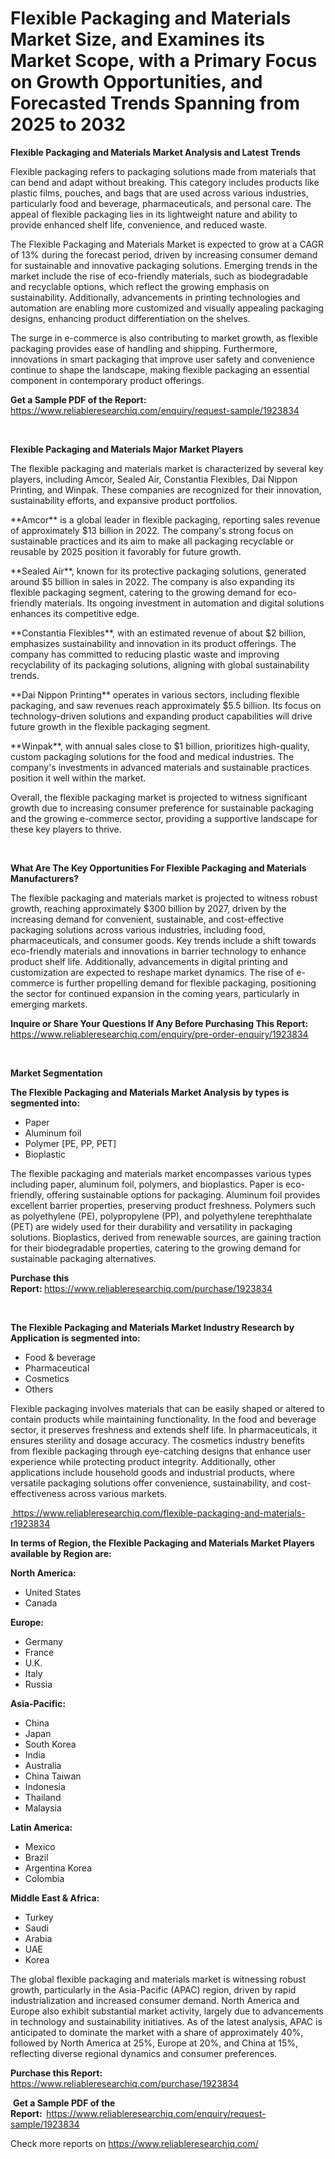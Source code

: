 <p><h1>Flexible Packaging and Materials Market Size, and Examines its Market Scope, with a Primary Focus on Growth Opportunities, and Forecasted Trends Spanning from 2025 to 2032</h1></p><p><strong>Flexible Packaging and Materials Market Analysis and Latest Trends</strong></p>
<p><p>Flexible packaging refers to packaging solutions made from materials that can bend and adapt without breaking. This category includes products like plastic films, pouches, and bags that are used across various industries, particularly food and beverage, pharmaceuticals, and personal care. The appeal of flexible packaging lies in its lightweight nature and ability to provide enhanced shelf life, convenience, and reduced waste.</p><p>The Flexible Packaging and Materials Market is expected to grow at a CAGR of 13% during the forecast period, driven by increasing consumer demand for sustainable and innovative packaging solutions. Emerging trends in the market include the rise of eco-friendly materials, such as biodegradable and recyclable options, which reflect the growing emphasis on sustainability. Additionally, advancements in printing technologies and automation are enabling more customized and visually appealing packaging designs, enhancing product differentiation on the shelves. </p><p>The surge in e-commerce is also contributing to market growth, as flexible packaging provides ease of handling and shipping. Furthermore, innovations in smart packaging that improve user safety and convenience continue to shape the landscape, making flexible packaging an essential component in contemporary product offerings.</p></p>
<p><strong>Get a Sample PDF of the Report:&nbsp;</strong> <a href="https://www.reliableresearchiq.com/enquiry/request-sample/1923834?utm_campaign=2293&utm_medium=2&utm_source=Github&utm_content=ia&utm_term=28032025&utm_id=flexible-packaging-and-materials">https://www.reliableresearchiq.com/enquiry/request-sample/1923834</a></p>
<p>&nbsp;</p>
<p><strong>Flexible Packaging and Materials Major Market Players</strong></p>
<p><p>The flexible packaging and materials market is characterized by several key players, including Amcor, Sealed Air, Constantia Flexibles, Dai Nippon Printing, and Winpak. These companies are recognized for their innovation, sustainability efforts, and expansive product portfolios.</p><p>**Amcor** is a global leader in flexible packaging, reporting sales revenue of approximately $13 billion in 2022. The company's strong focus on sustainable practices and its aim to make all packaging recyclable or reusable by 2025 position it favorably for future growth. </p><p>**Sealed Air**, known for its protective packaging solutions, generated around $5 billion in sales in 2022. The company is also expanding its flexible packaging segment, catering to the growing demand for eco-friendly materials. Its ongoing investment in automation and digital solutions enhances its competitive edge.</p><p>**Constantia Flexibles**, with an estimated revenue of about $2 billion, emphasizes sustainability and innovation in its product offerings. The company has committed to reducing plastic waste and improving recyclability of its packaging solutions, aligning with global sustainability trends.</p><p>**Dai Nippon Printing** operates in various sectors, including flexible packaging, and saw revenues reach approximately $5.5 billion. Its focus on technology-driven solutions and expanding product capabilities will drive future growth in the flexible packaging segment.</p><p>**Winpak**, with annual sales close to $1 billion, prioritizes high-quality, custom packaging solutions for the food and medical industries. The company's investments in advanced materials and sustainable practices position it well within the market.</p><p>Overall, the flexible packaging market is projected to witness significant growth due to increasing consumer preference for sustainable packaging and the growing e-commerce sector, providing a supportive landscape for these key players to thrive.</p></p>
<p>&nbsp;</p>
<p><strong>What Are The Key Opportunities For Flexible Packaging and Materials Manufacturers?</strong></p>
<p><p>The flexible packaging and materials market is projected to witness robust growth, reaching approximately $300 billion by 2027, driven by the increasing demand for convenient, sustainable, and cost-effective packaging solutions across various industries, including food, pharmaceuticals, and consumer goods. Key trends include a shift towards eco-friendly materials and innovations in barrier technology to enhance product shelf life. Additionally, advancements in digital printing and customization are expected to reshape market dynamics. The rise of e-commerce is further propelling demand for flexible packaging, positioning the sector for continued expansion in the coming years, particularly in emerging markets.</p></p>
<p><strong>Inquire or Share Your Questions If Any Before Purchasing This Report:</strong> <a href="https://www.reliableresearchiq.com/enquiry/pre-order-enquiry/1923834?utm_campaign=2293&utm_medium=2&utm_source=Github&utm_content=ia&utm_term=28032025&utm_id=flexible-packaging-and-materials">https://www.reliableresearchiq.com/enquiry/pre-order-enquiry/1923834</a></p>
<p>&nbsp;</p>
<p><strong>Market Segmentation</strong></p>
<p><strong>The Flexible Packaging and Materials Market Analysis by types is segmented into:</strong></p>
<p><ul><li>Paper</li><li>Aluminum foil</li><li>Polymer [PE, PP, PET]</li><li>Bioplastic</li></ul></p>
<p><p>The flexible packaging and materials market encompasses various types including paper, aluminum foil, polymers, and bioplastics. Paper is eco-friendly, offering sustainable options for packaging. Aluminum foil provides excellent barrier properties, preserving product freshness. Polymers such as polyethylene (PE), polypropylene (PP), and polyethylene terephthalate (PET) are widely used for their durability and versatility in packaging solutions. Bioplastics, derived from renewable sources, are gaining traction for their biodegradable properties, catering to the growing demand for sustainable packaging alternatives.</p></p>
<p><strong>Purchase this Report:&nbsp;</strong><a href="https://www.reliableresearchiq.com/purchase/1923834?utm_campaign=2293&utm_medium=2&utm_source=Github&utm_content=ia&utm_term=28032025&utm_id=flexible-packaging-and-materials">https://www.reliableresearchiq.com/purchase/1923834</a></p>
<p>&nbsp;</p>
<p><strong>The Flexible Packaging and Materials Market Industry Research by Application is segmented into:</strong></p>
<p><ul><li>Food & beverage</li><li>Pharmaceutical</li><li>Cosmetics</li><li>Others</li></ul></p>
<p><p>Flexible packaging involves materials that can be easily shaped or altered to contain products while maintaining functionality. In the food and beverage sector, it preserves freshness and extends shelf life. In pharmaceuticals, it ensures sterility and dosage accuracy. The cosmetics industry benefits from flexible packaging through eye-catching designs that enhance user experience while protecting product integrity. Additionally, other applications include household goods and industrial products, where versatile packaging solutions offer convenience, sustainability, and cost-effectiveness across various markets.</p></p>
<p><a href="https://www.reliableresearchiq.com/flexible-packaging-and-materials-r1923834?utm_campaign=2293&utm_medium=2&utm_source=Github&utm_content=ia&utm_term=28032025&utm_id=flexible-packaging-and-materials">&nbsp;https://www.reliableresearchiq.com/flexible-packaging-and-materials-r1923834</a></p>
<p><strong>In terms of Region, the Flexible Packaging and Materials Market Players available by Region are:</strong></p>
<p>
    <p> <strong> North America: </strong>
        <ul>
            <li>United States</li>
            <li>Canada</li>
        </ul>
        </p> 
    <p> <strong> Europe: </strong>
        <ul>
            <li>Germany</li>
            <li>France</li>
            <li>U.K.</li>
            <li>Italy</li>
            <li>Russia</li>
        </ul>
        </p> 
    <p> <strong> Asia-Pacific: </strong>
        <ul>
            <li>China</li>
            <li>Japan</li>
            <li>South Korea</li>
            <li>India</li>
            <li>Australia</li>
            <li>China Taiwan</li>
            <li>Indonesia</li>
            <li>Thailand</li>
            <li>Malaysia</li>
        </ul>
        </p> 
    <p> <strong> Latin America: </strong>
        <ul>
            <li>Mexico</li>
            <li>Brazil</li>
            <li>Argentina Korea</li>
            <li>Colombia</li>
        </ul>
        </p> 
    <p> <strong> Middle East & Africa: </strong>
        <ul>
            <li>Turkey</li>
            <li>Saudi</li>
            <li>Arabia</li>
            <li>UAE</li>
            <li>Korea</li>
        </ul>
    </p>
    </p>
<p><p>The global flexible packaging and materials market is witnessing robust growth, particularly in the Asia-Pacific (APAC) region, driven by rapid industrialization and increased consumer demand. North America and Europe also exhibit substantial market activity, largely due to advancements in technology and sustainability initiatives. As of the latest analysis, APAC is anticipated to dominate the market with a share of approximately 40%, followed by North America at 25%, Europe at 20%, and China at 15%, reflecting diverse regional dynamics and consumer preferences.</p></p>
<p><strong>Purchase this Report: </strong><a href="https://www.reliableresearchiq.com/purchase/1923834?utm_campaign=2293&utm_medium=2&utm_source=Github&utm_content=ia&utm_term=28032025&utm_id=flexible-packaging-and-materials">https://www.reliableresearchiq.com/purchase/1923834</a></p>
<p>&nbsp;<strong>Get a Sample PDF of the Report:&nbsp;&nbsp;</strong><a href="https://www.reliableresearchiq.com/enquiry/request-sample/1923834?utm_campaign=2293&utm_medium=2&utm_source=Github&utm_content=ia&utm_term=28032025&utm_id=flexible-packaging-and-materials">https://www.reliableresearchiq.com/enquiry/request-sample/1923834</a></p>
<p><strong></strong></p>
<p>Check more reports on <a href="https://www.reliableresearchiq.com/?utm_campaign=2293&utm_medium=2&utm_source=Github&utm_content=ia&utm_term=28032025&utm_id=flexible-packaging-and-materials">https://www.reliableresearchiq.com/</a></p>